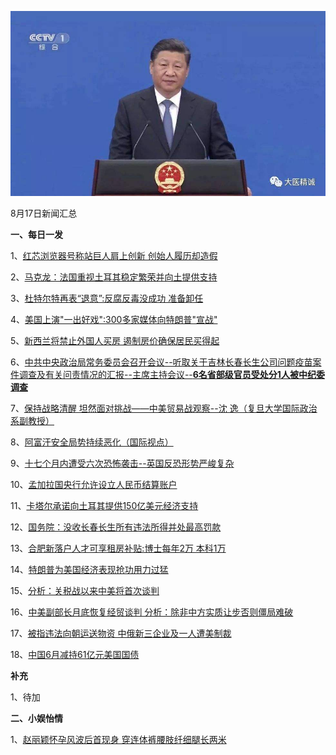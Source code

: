 ![08_01](.\08_17.jpg)

8月17日新闻汇总

**一、每日一发**

1、[红芯浏览器号称站巨人肩上创新 创始人履历却造假](http://news.163.com/18/0817/00/DPCDU4KJ0001899N.html)

2、[马克龙：法国重视土耳其稳定繁荣并向土提供支持](http://news.163.com/18/0817/05/DPCTDSLB00018AOQ.html)

3、[杜特尔特再表“退意”:反腐反毒没成功 准备卸任](http://news.163.com/18/0816/18/DPBNAF5C0001899N.html)

4、[美国上演"一出好戏":300多家媒体向特朗普"宣战"](http://news.163.com/18/0816/13/DPB8VL6P0001899N.html)

5、[新西兰将禁止外国人买房 遏制房价确保居民买得起](http://news.163.com/18/0816/10/DPATJDPC000187VE.html)

6、[中共中央政治局常务委员会召开会议--听取关于吉林长春长生公司问题疫苗案件调查及有关问责情况的汇报--主席主持会议--**6名省部级官员受处分1人被中纪委调查**](http://paper.people.com.cn/rmrb/html/2018-08/17/nw.D110000renmrb_20180817_2-01.htm)

7、[保持战略清醒 坦然面对挑战——中美贸易战观察--沈 逸（复旦大学国际政治系副教授）](http://paper.people.com.cn/rmrb/html/2018-08/17/nw.D110000renmrb_20180817_3-03.htm)

8、[阿富汗安全局势持续恶化（国际视点）](http://paper.people.com.cn/rmrb/html/2018-08/17/nw.D110000renmrb_20180817_1-21.htm)

9、[十七个月内遭受六次恐怖袭击--英国反恐形势严峻复杂](http://paper.people.com.cn/rmrb/html/2018-08/17/nw.D110000renmrb_20180817_6-21.htm)

10、[孟加拉国央行允许设立人民币结算账户](http://paper.people.com.cn/rmrb/html/2018-08/17/nw.D110000renmrb_20180817_3-21.htm)

11、[卡塔尔承诺向土耳其提供150亿美元经济支持](http://paper.people.com.cn/rmrb/html/2018-08/17/nw.D110000renmrb_20180817_10-21.htm)

12、[国务院：没收长春长生所有违法所得并处最高罚款](http://news.163.com/18/0816/20/DPBV6ES80001899O.html)

13、[合肥新落户人才可享租房补贴:博士每年2万 本科1万](http://news.163.com/18/0816/18/DPBNME3K000187VE.html)

14、[特朗普为美国经济表现抢功用力过猛](http://www.ftchinese.com/premium/001078995?exclusive)

15、[分析：关税战以来中美将首次谈判](http://www.ftchinese.com/premium/001079000?exclusive)

16、[中美副部长月底恢复经贸谈判 分析：除非中方实质让步否则僵局难破](https://www.zaobao.com.sg/finance/china/story20180817-883837)

17、[被指违法向朝运送物资 中俄新三企业及一人遭美制裁](https://www.zaobao.com.sg/news/world/story20180817-883751)

18、[中国6月减持61亿元美国国债](https://www.zaobao.com.sg/finance/china/story20180817-883843)



**补充**

1、待加



**二、小娱怡情**

1、[赵丽颖怀孕风波后首现身 穿连体裤腰肢纤细腿长两米](http://news.67.com/xianchang/2018/08/16/927123.html)